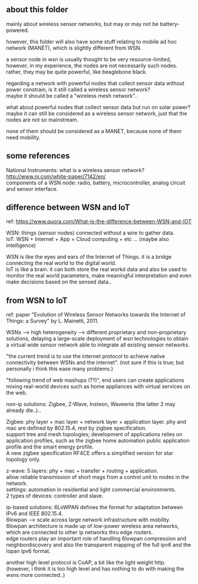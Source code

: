 about this folder
---------------------

mainly about wireless sensor networks, but may or may not be battery-powered.

however, this folder will also have some stuff relating to mobile ad hoc network (MANET),
which is slightly different from WSN.

a sensor node in wsn is usually thought to be very resource-limited, 
however, in my experience, the nodes are not necessarily such nodes.  
rather, they may be quite powerful, like beaglebone black.

regarding a network with powerful nodes that collect sensor data without power constrain, is it still called a wireless sensor network?  
maybe it should be called a "wireless mesh network"..

what about powerful nodes that collect sensor data but run on solar power?  
maybe it can still be considered as a wireless sensor network, just that the nodes are not so mainstream.

none of them should be considered as a MANET, because none of them need mobility. 


some references
---------------------

National Instruments: what is a wireless sensor network? http://www.ni.com/white-paper/7142/en/  
components of a WSN node: radio, battery, microcontroller, analog circuit and sensor interface. 


difference between WSN and IoT
----------------------------------

ref: https://www.quora.com/What-is-the-difference-between-WSN-and-IOT

WSN: things (sensor nodes) connected without a wire to gather data.  
IoT: WSN + Internet + App + Cloud computing + etc ... (maybe also intelligence)

WSN is like the eyes and ears of the Internet of Things. 
it is a bridge connecting the real world to the digital world.  
IoT is like a brain. 
it can both store the real workd data and also be used to monitor the real world parameters,
make meaningful interpretation and even make decisions based on the sensed data..


from WSN to IoT
----------------------------

ref: paper "Evolution of Wireless Sensor Networks towards the Internet of Things: a Survey" by L. Mainetti, 2011.

WSNs --> high heterogeneity --> different proprietary and non-proprietary solutions, 
delaying a large-scale deployment of wsn technologies to obtain a virtual wide sensor network able to integrate all existing sensor networks.

"the current trend is to use the internet protocol to achieve native connectivity between WSNs and the internet".
(not sure if this is true; but personally i think this ease many problems.)

"following trend of web mashups (??)", end users can create applications mixing 
real-world devices such as home appliances with virtual services on the web.

non-ip solutions: Zigbee, Z-Wave, Insteon, Waveenis (the latter 2 may already die..)..  

Zigbee: phy layer + mac layer + network layer + application layer. phy and mac are defined by 802.15.4, rest by zigbee specification.   
support tree and mesh topologies;
development of applications relies on application profiles, such as the zigbee home automation public application profile and the smart energy profile.  
A new zigbee specification RF4CE offers a simplified version for star topology only.

z-wave: 5 layers: phy + mac + transfer + routing + application.  
allow reliable transmission of short msgs from a control unit to nodes in the network.  
settings: automation in residential and light commercial environments.  
2 types of devices: controller and slave.

ip-based solutions: 6LoWPAN defines the format for adaptation between IPv6 and IEEE 802.15.4.  
6lowpan --> scale across large network infrastructure with mobility.  
6lowpan architecture is made up of low-power wireless area networks, 
which are connected to other ip networks thru edge routers.  
edge routers play an important role of handling 6lowpan compression and neighbordiscovery and 
also the transparent mapping of the full ipv6 and the lopan ipv6 format.

another high level protocol is CoAP, a bit like the light weight http.  
(however, i think it is too high level and has nothing to do with making the wsns more connected..)

